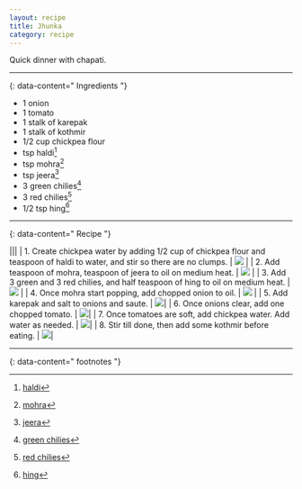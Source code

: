 ```yaml
---
layout: recipe
title: Jhunka
category: recipe
---
```


Quick dinner with chapati.

---
{: data-content=" Ingredients "}

- 1 onion
- 1 tomato
- 1 stalk of karepak
- 1 stalk of kothmir
- 1/2 cup chickpea flour
- tsp haldi[^1]
- tsp mohra[^2]
- tsp jeera[^3]
- 3 green chilies[^4]
- 3 red chilies[^5]
- 1/2 tsp hing[^6]

---
{: data-content=" Recipe "}

|<img src="assets/dalmakhani0.jpeg" style="width: 0%;height: 0;">|<img src="assets/dalmakhani0.jpeg" style="width: 0%;height: 0;">|
| 1. Create chickpea water by adding 1/2 cup of chickpea flour and teaspoon of haldi to water, and stir so there are no clumps. | <img src="assets/jhunka0.jpeg" > |
| 2. Add teaspoon of mohra, teaspoon of jeera to oil on medium heat. | <img src="assets/jhunka1.jpeg"> |
| 3. Add 3 green and 3 red chilies, and half teaspoon of hing to oil on medium heat. | <img src="assets/jhunka2.jpeg"> |
| 4. Once mohra start popping, add chopped onion to oil.  | <img src="assets/jhunka3.jpeg"> |
| 5. Add karepak and salt to onions and saute.  | <img src="assets/jhunka4.jpeg">|
| 6. Once onions clear, add one chopped tomato.  | <img src="assets/jhunka5.jpeg">|
| 7. Once tomatoes are soft, add chickpea water. Add water as needed. | <img src="assets/jhunka6.jpeg">|
| 8. Stir till done, then add some kothmir before eating.  | <img src="assets/jhunka7.jpeg">|

---
{: data-content=" footnotes "}

[^1]: [haldi](/ingredients#haldi)
[^2]: [mohra](/ingredients#mohra)
[^3]: [jeera](/ingredients#jeera)
[^4]: [green chilies](/ingredients#greenchilies)
[^5]: [red chilies](/ingredients#redchilies)
[^6]: [hing](/ingredients#hing)